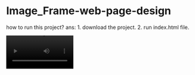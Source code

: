 # Image_Frame-web-page-design
how to run this project?
ans: 1. download the project.
  2. run index.html file.
  
  <video src='https://www.youtube.com/watch?v=n4R2E7O-Ngo&ab_channel=DaveGray' width=180/>

